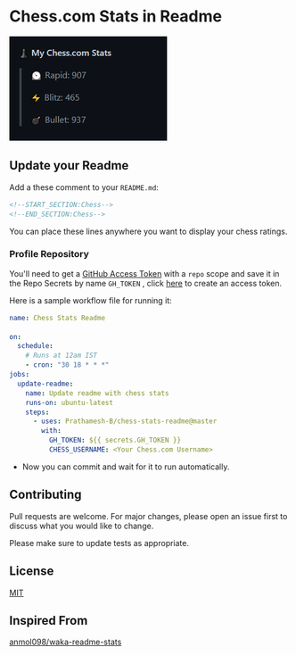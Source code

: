 # Chess.com Stats in Readme

![image](img/example.png "Example")

## Update your Readme

Add a these comment to your `README.md`:

```md
<!--START_SECTION:Chess-->
<!--END_SECTION:Chess-->
```

You can place these lines anywhere you want to display your chess ratings.

### Profile Repository

You'll need to get a [GitHub Access Token](https://docs.github.com/en/actions/configuring-and-managing-workflows/authenticating-with-the-github_token) with a `repo` scope and save it in the Repo Secrets by name `GH_TOKEN` , click [here](https://github.com/settings/tokens) to create an access token.

Here is a sample workflow file for running it:

```yml
name: Chess Stats Readme

on:
  schedule:
    # Runs at 12am IST
    - cron: "30 18 * * *"
jobs:
  update-readme:
    name: Update readme with chess stats
    runs-on: ubuntu-latest
    steps:
      - uses: Prathamesh-B/chess-stats-readme@master
        with:
          GH_TOKEN: ${{ secrets.GH_TOKEN }}
          CHESS_USERNAME: <Your Chess.com Username>
```

- Now you can commit and wait for it to run automatically.

## Contributing

Pull requests are welcome. For major changes, please open an issue first to discuss what you would like to change.

Please make sure to update tests as appropriate.

## License

[MIT](https://choosealicense.com/licenses/mit/)

## Inspired From

[anmol098/waka-readme-stats](https://https://github.com/anmol098/waka-readme-stats)
